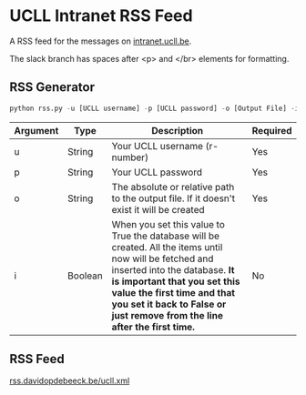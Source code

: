 # UCLL Intranet RSS Feed
A RSS feed for the messages on [intranet.ucll.be](https://intranet.ucll.be).

The slack branch has spaces after &lt;p&gt; and &lt;/br&gt; elements for formatting.

## RSS Generator
```python
python rss.py -u [UCLL username] -p [UCLL password] -o [Output File] -i [Initialise database]
```

| Argument  | Type |  Description | Required |
| ------------- | ------------- | ------------- | ------------- |
| u  | String  | Your UCLL username (r-number)  | Yes  |
| p  | String  | Your UCLL password  | Yes  |
| o  | String  | The absolute or relative path to the output file. If it doesn't exist it will be created  | Yes  |
| i  | Boolean  | When you set this value to True the database will be created. All the items until now will be fetched and inserted into the database. **It is important that you set this value the first time and that you set it back to False or just remove from the line after the first time.**  | No  |

## RSS Feed
[rss.davidopdebeeck.be/ucll.xml](http://rss.davidopdebeeck.be/ucll.xml)